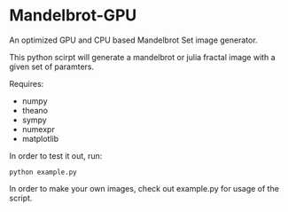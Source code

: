 # Mandelbrot-GPU
An optimized GPU and CPU based Mandelbrot Set image generator. 

This python scirpt will generate a mandelbrot or julia fractal image with a given set of paramters.

Requires:

* numpy
* theano
* sympy
* numexpr
* matplotlib

In order to test it out, run:

    python example.py
  
In order to make your own images, check out example.py for usage of the script.

